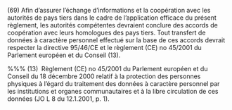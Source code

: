 (69) Afin d’assurer l’échange d’informations et la coopération avec les autorités de pays tiers dans le cadre de l’application efficace du présent règlement, les autorités compétentes devraient conclure des accords de coopération avec leurs homologues des pays tiers. Tout transfert de données à caractère personnel effectué sur la base de ces accords devrait respecter la directive 95/46/CE et le règlement (CE) no 45/2001 du Parlement européen et du Conseil (13).

%%% (13)  Règlement (CE) no 45/2001 du Parlement européen et du Conseil du 18 décembre 2000 relatif à la protection des personnes physiques à l’égard du traitement des données à caractère personnel par les institutions et organes communautaires et à la libre circulation de ces données (JO L 8 du 12.1.2001, p. 1).
